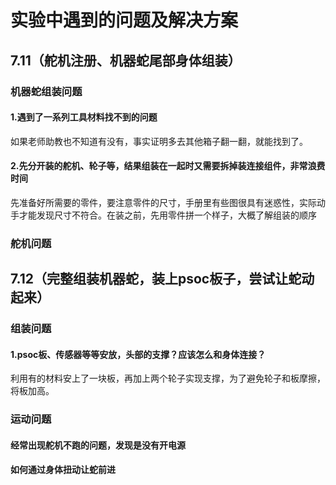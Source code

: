 # 实验中遇到的问题及解决方案

## 7.11（舵机注册、机器蛇尾部身体组装）

### 机器蛇组装问题

#### 1.遇到了一系列工具材料找不到的问题

如果老师助教也不知道有没有，事实证明多去其他箱子翻一翻，就能找到了。

#### 2.先分开装的舵机、轮子等，结果组装在一起时又需要拆掉装连接组件，非常浪费时间

先准备好所需要的零件，要注意零件的尺寸，手册里有些图很具有迷惑性，实际动手才能发现尺寸不符合。在装之前，先用零件拼一个样子，大概了解组装的顺序

### 舵机问题

## 7.12（完整组装机器蛇，装上psoc板子，尝试让蛇动起来）

### 组装问题

#### 1.psoc板、传感器等等安放，头部的支撑？应该怎么和身体连接？

利用有的材料安上了一块板，再加上两个轮子实现支撑，为了避免轮子和板摩擦，将板加高。

### 运动问题

#### 经常出现舵机不跑的问题，发现是没有开电源

#### 如何通过身体扭动让蛇前进
